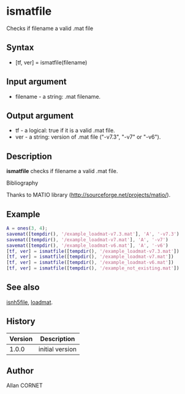 

# ismatfile

Checks if filename a valid .mat file

## Syntax

- [tf, ver] = ismatfile(filename)

## Input argument

 - filename - a string: .mat filename.

## Output argument

 - tf - a logical: true if it is a valid .mat file.
 - ver - a string: version of .mat file ("-v7.3", "-v7" or "-v6").

## Description


  <p><b>ismatfile</b> checks if filename a valid .mat file.</p>


Bibliography

Thanks to MATIO library (http://sourceforge.net/projects/matio/).

## Example

```matlab
A = ones(3, 4);
savemat([tempdir(), '/example_loadmat-v7.3.mat'], 'A', '-v7.3')
savemat([tempdir(), '/example_loadmat-v7.mat'], 'A', '-v7')
savemat([tempdir(), '/example_loadmat-v6.mat'], 'A', '-v6')
[tf, ver] = ismatfile([tempdir(), '/example_loadmat-v7.3.mat']) 
[tf, ver] = ismatfile([tempdir(), '/example_loadmat-v7.mat']) 
[tf, ver] = ismatfile([tempdir(), '/example_loadmat-v6.mat']) 
[tf, ver] = ismatfile([tempdir(), '/example_not_existing.mat'])
```

## See also

[isnh5file](../hdf5/isnh5file.md), [loadmat](loadmat.md).
## History

|Version|Description|
|------|------|
|1.0.0|initial version|


## Author

Allan CORNET



